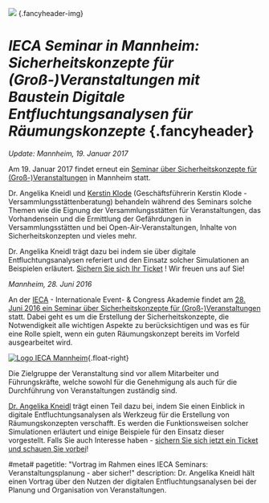 ![](/img/accurate-bild-3.jpg) {.fancyheader-img}
# *IECA Seminar in Mannheim: Sicherheitskonzepte für (Groß-)Veranstaltungen mit Baustein  Digitale Entfluchtungsanalysen für Räumungskonzepte* {.fancyheader}

*Update: Mannheim, 19. Januar 2017*

Am 19. Januar 2017 findet erneut ein [Seminar über Sicherheitskonzepte für (Groß-)Veranstaltungen](http://www.ieca-mannheim.de/seminare/veranstaltungsplanung-aber-sicher-sicherheitskonzepte-fuer-gross-veranstaltungen-auf-grundlage-der-muster-versammlungsstaettenverordnung-mvstaettvo-mit-baustein-digitale-entfluchtungsanalysen/) in Mannheim statt. 


Dr. Angelika Kneidl und [Kerstin Klode](http://kerstin-klode.de/kerstin-klode-versammlungsstaetten-verordnung.phtml) (Geschäftsführerin Kerstin Klode - Versammlungsstättenberatung) behandeln während des Seminars solche Themen wie die Eignung der Versammlungsstätten für Veranstaltungen, das Vorhandensein und die Ermittlung der Gefährdungen in Versammlungsstätten und bei Open-Air-Veranstaltungen, Inhalte von Sicherheitskonzepten und vieles mehr.

Dr. Angelika Kneidl trägt dazu bei indem sie über digitale Entfluchtungsanalysen referiert und den Einsatz solcher Simulationen an Beispielen erläutert.
[Sichern Sie sich Ihr Ticket](http://www.ieca-mannheim.de/kontakt/seminaranmeldung/?seminarid=4824)
! Wir freuen uns auf Sie!


*Mannheim, 28. Juni 2016*

An der [IECA](http://www.ieca-mannheim.de/) - Internationale Event- & Congress Akademie findet am [28. Juni 2016 ein Seminar über Sicherheitskonzepte für (Groß-)Veranstaltungen](http://www.ieca-mannheim.de/seminare/veranstaltungsplanung-aber-sicher-sicherheitskonzepte-und-entfluchtungsanalysen/) statt. Dabei geht es um die Erstellung der Sicherheitskonzepte, die Notwendigkeit alle wichtigen Aspekte zu berücksichtigen und was es für eine Rolle spielt, wenn ein guten Räumungskonzept bereits im Vorfeld ausgearbeitet wird.

[![Logo IECA Mannheim](/img/associates/logo-ieca-mannheim.png)](http://www.ieca-mannheim.de/ "Weiter zur offiziellen Seite von IECA Mannheim"){.float-right}

Die Zielgruppe der Veranstaltung sind vor allem Mitarbeiter und Führungskräfte, welche sowohl für die Genehmigung als auch für die Durchführung von Veranstaltungen zuständig sind.

[Dr. Angelika Kneidl](/das-team#angelika-kneidl) trägt einen Teil dazu bei, indem Sie einen Einblick in digitale Entfluchtungsanalysen als Werkzeug für die Erstellung von Räumungskonzepten verschafft. Es werden die Funktionsweisen solcher Simulationen erläutert und einige Beispiele für den Einsatz dieser vorgestellt. Falls Sie auch Interesse haben - [sichern Sie sich jetzt ein Ticket und schauen Sie vorbei](http://www.ieca-mannheim.de/seminare/veranstaltungsplanung-aber-sicher-sicherheitskonzepte-und-entfluchtungsanalysen)!

#meta#
pagetitle: "Vortrag im Rahmen eines IECA Seminars: Veranstaltungsplanung - aber sicher!"
description: Dr. Angelika Kneidl hält einen Vortrag über den Nutzen der digitalen Entfluchtungsanalysen bei der Planung und Organisation von Veranstaltungen.
